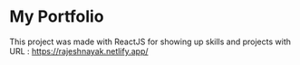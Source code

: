 # My Portfolio

This project was made with ReactJS for showing up skills and projects with URL : https://rajeshnayak.netlify.app/

